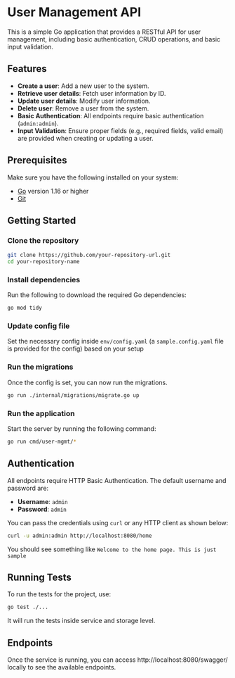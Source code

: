 
# User Management API

This is a simple Go application that provides a RESTful API for user management, including basic authentication, CRUD operations, and basic input validation.

## Features
-  **Create a user**: Add a new user to the system.
-  **Retrieve user details**: Fetch user information by ID.
-  **Update user details**: Modify user information.
-  **Delete user**: Remove a user from the system.
-  **Basic Authentication**: All endpoints require basic authentication (`admin:admin`).
-  **Input Validation**: Ensure proper fields (e.g., required fields, valid email) are provided when creating or updating a user.

## Prerequisites

Make sure you have the following installed on your system:
- [Go](https://golang.org/dl/) version 1.16 or higher
- [Git](https://git-scm.com/)

## Getting Started

### Clone the repository

```bash
git clone https://github.com/your-repository-url.git
cd your-repository-name
```

### Install dependencies

Run the following to download the required Go dependencies:
```bash
go mod tidy
```

### Update config file

Set the necessary config inside `env/config.yaml` (a `sample.config.yaml` file is provided for the config) based on your setup


### Run the migrations

Once the config is set, you can now run the migrations.

```bash
go run ./internal/migrations/migrate.go up
```


### Run the application

Start the server by running the following command:

```bash
go run cmd/user-mgmt/*
```

## Authentication

All endpoints require HTTP Basic Authentication. The default username and password are:

-   **Username**: `admin`
-   **Password**: `admin`

You can pass the credentials using `curl` or any HTTP client as shown below:
```bash
curl -u admin:admin http://localhost:8080/home
```
You should see something like `Welcome to the home page. This is just sample`

## Running Tests

To run the tests for the project, use:
```bash
go test ./...
```
It will run the tests inside service and storage level.

## Endpoints

Once the service is running, you can access http://localhost:8080/swagger/ locally to see the available endpoints.